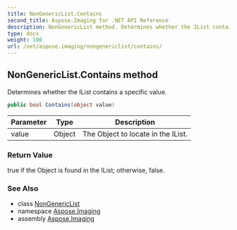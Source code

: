 ```yaml
---
title: NonGenericList.Contains
second_title: Aspose.Imaging for .NET API Reference
description: NonGenericList method. Determines whether the IList contains a specific value
type: docs
weight: 100
url: /net/aspose.imaging/nongenericlist/contains/
---
```

## NonGenericList.Contains method

Determines whether the IList contains a specific value.

```csharp
public bool Contains(object value)
```

| Parameter | Type | Description |
| --- | --- | --- |
| value | Object | The Object to locate in the IList. |

### Return Value

true if the Object is found in the IList; otherwise, false.

### See Also

* class [NonGenericList](../)
* namespace [Aspose.Imaging](../../nongenericlist/)
* assembly [Aspose.Imaging](../../../)


